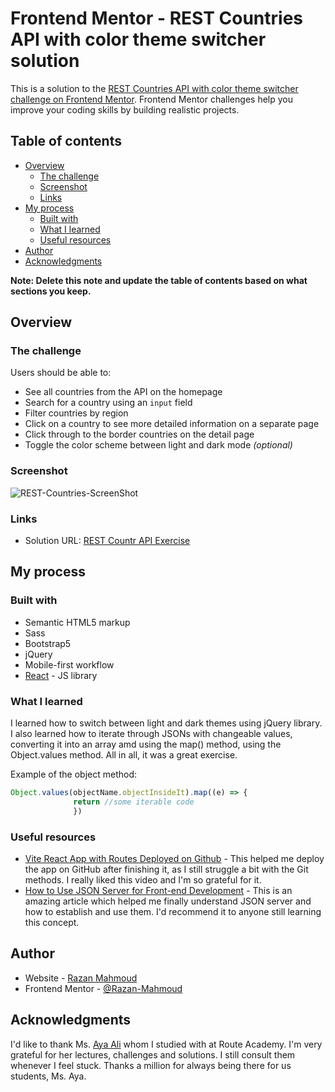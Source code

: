 # Frontend Mentor - REST Countries API with color theme switcher solution

This is a solution to the [REST Countries API with color theme switcher challenge on Frontend Mentor](https://www.frontendmentor.io/challenges/rest-countries-api-with-color-theme-switcher-5cacc469fec04111f7b848ca). Frontend Mentor challenges help you improve your coding skills by building realistic projects. 

## Table of contents

- [Overview](#overview)
  - [The challenge](#the-challenge)
  - [Screenshot](#screenshot)
  - [Links](#links)
- [My process](#my-process)
  - [Built with](#built-with)
  - [What I learned](#what-i-learned)
  - [Useful resources](#useful-resources)
- [Author](#author)
- [Acknowledgments](#acknowledgments)

**Note: Delete this note and update the table of contents based on what sections you keep.**

## Overview

### The challenge

Users should be able to:

- See all countries from the API on the homepage
- Search for a country using an `input` field
- Filter countries by region
- Click on a country to see more detailed information on a separate page
- Click through to the border countries on the detail page
- Toggle the color scheme between light and dark mode *(optional)*

### Screenshot

![REST-Countries-ScreenShot](https://github.com/user-attachments/assets/65be0764-d614-4f00-add0-3c018afaca57)



### Links

- Solution URL: [REST Countr API Exercise](https://razan-mahmoud.github.io/rest-countries-api-with-color-theme-switcher-master/)

## My process

### Built with

- Semantic HTML5 markup
- Sass
- Bootstrap5
- jQuery
- Mobile-first workflow
- [React](https://reactjs.org/) - JS library


### What I learned

I learned how to switch between light and dark themes using jQuery library. I also learned how to iterate through JSONs with changeable values, converting it into an array amd using the map() method, using the Object.values method. All in all, it was a great exercise.

Example of the object method:

```js
Object.values(objectName.objectInsideIt).map((e) => {
              return //some iterable code 
              })
```

### Useful resources

- [Vite React App with Routes Deployed on Github](https://youtu.be/uEEj2c3_ydg?feature=shared) - This helped me deploy the app on GitHub after finishing it, as I still struggle a bit with the Git methods. I really liked this video and I'm so grateful for it.
- [How to Use JSON Server for Front-end Development](https://www.freecodecamp.org/news/json-server-for-frontend-development/) - This is an amazing article which helped me finally understand JSON server and how to establish and use them. I'd recommend it to anyone still learning this concept.

## Author

- Website - [Razan Mahmoud](https://github.com/Razan-Mahmoud)
- Frontend Mentor - [@Razan-Mahmoud](https://www.frontendmentor.io/profile/Razan-Mahmoud)

## Acknowledgments

I'd like to thank Ms. [Aya Ali](https://www.linkedin.com/in/aya-ali-b5a3ab12b/) whom I studied with at Route Academy. I'm very grateful for her lectures, challenges and solutions. I still consult them whenever I feel stuck. Thanks a million for always being there for us students, Ms. Aya.

